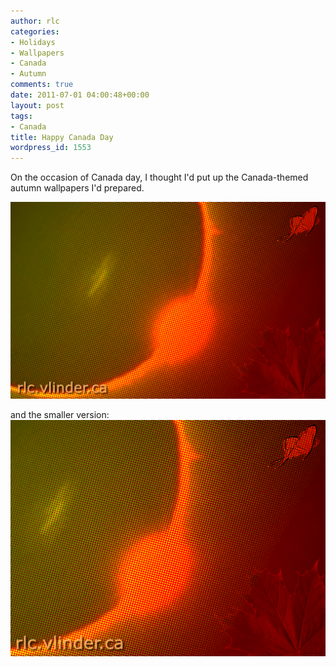 ```yaml
---
author: rlc
categories:
- Holidays
- Wallpapers
- Canada
- Autumn
comments: true
date: 2011-07-01 04:00:48+00:00
layout: post
tags:
- Canada
title: Happy Canada Day
wordpress_id: 1553
---
```


On the occasion of Canada day, I thought I'd put up the Canada-themed autumn wallpapers I'd prepared.

<!--more-->

[![](/assets/2011/06/autumn-wallpaper.png)](/assets/2011/06/autumn-wallpaper.png)

and the smaller version:
[![](/assets/2011/06/autumn-wallpaper-small.png)](/assets/2011/06/autumn-wallpaper-small.png)